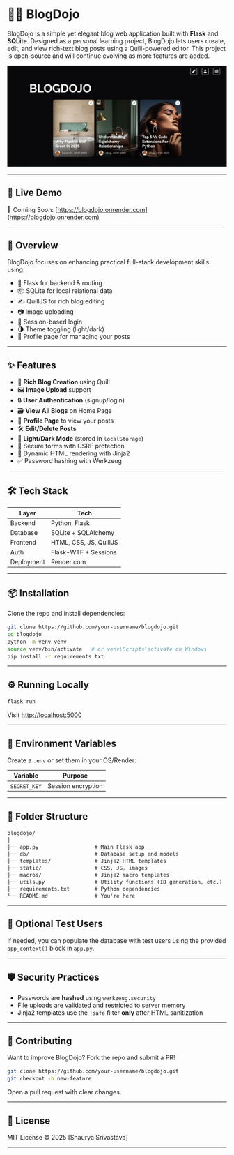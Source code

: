 
# 🧘‍♂️ BlogDojo

BlogDojo is a simple yet elegant blog web application built with **Flask** and **SQLite**. Designed as a personal learning project, BlogDojo lets users create, edit, and view rich-text blog posts using a Quill-powered editor. This project is open-source and will continue evolving as more features are added.

![screenshot](static/assets/demo.png) <!-- Optional: Add an actual screenshot here -->

---

## 🚀 Live Demo

🔗 Coming Soon: [https://blogdojo.onrender.com](https://blogdojo.onrender.com)

---

## 🧠 Overview

BlogDojo focuses on enhancing practical full-stack development skills using:

- 🧱 Flask for backend & routing
- 📦 SQLite for local relational data
- ✍️ QuillJS for rich blog editing
- 📷 Image uploading
- 🔐 Session-based login
- 🌗 Theme toggling (light/dark)
- 👤 Profile page for managing your posts

---

## ✨ Features

- 📝 **Rich Blog Creation** using Quill
- 🖼️ **Image Upload** support
- 🔒 **User Authentication** (signup/login)
- 🗃️ **View All Blogs** on Home Page
- 👤 **Profile Page** to view your posts
- 🛠️ **Edit/Delete Posts**
- 🎨 **Light/Dark Mode** (stored in `localStorage`)
- 🧰 Secure forms with CSRF protection
- 📄 Dynamic HTML rendering with Jinja2
- ✅ Password hashing with Werkzeug

---

## 🛠️ Tech Stack

| Layer        | Tech                      |
|--------------|---------------------------|
| Backend      | Python, Flask             |
| Database     | SQLite + SQLAlchemy       |
| Frontend     | HTML, CSS, JS, QuillJS    |
| Auth         | Flask-WTF + Sessions      |
| Deployment   | Render.com                |

---

## 📦 Installation

Clone the repo and install dependencies:

```bash
git clone https://github.com/your-username/blogdojo.git
cd blogdojo
python -m venv venv
source venv/bin/activate   # or venv\Scripts\activate on Windows
pip install -r requirements.txt
```

---

## ⚙️ Running Locally

```bash
flask run
```

Visit [http://localhost:5000](http://localhost:5000)

---

## 🔐 Environment Variables

Create a `.env` or set them in your OS/Render:

| Variable      | Purpose              |
|---------------|----------------------|
| `SECRET_KEY`  | Session encryption   |

---

## 📁 Folder Structure

```
blogdojo/
│
├── app.py                  # Main Flask app
├── db/                     # Database setup and models
├── templates/              # Jinja2 HTML templates
├── static/                 # CSS, JS, images
├── macros/                 # Jinja2 macro templates
├── utils.py                # Utility functions (ID generation, etc.)
├── requirements.txt        # Python dependencies
└── README.md               # You're here
```

---

## 🧪 Optional Test Users

If needed, you can populate the database with test users using the provided `app_context()` block in `app.py`.

---


## 🛡️ Security Practices

- Passwords are **hashed** using `werkzeug.security`
- File uploads are validated and restricted to server memory
- Jinja2 templates use the `|safe` filter **only** after HTML sanitization

---

## 🤝 Contributing

Want to improve BlogDojo? Fork the repo and submit a PR!

```bash
git clone https://github.com/your-username/blogdojo.git
git checkout -b new-feature
```

Open a pull request with clear changes.

---

## 📜 License

MIT License © 2025 [Shaurya Srivastava]

---
